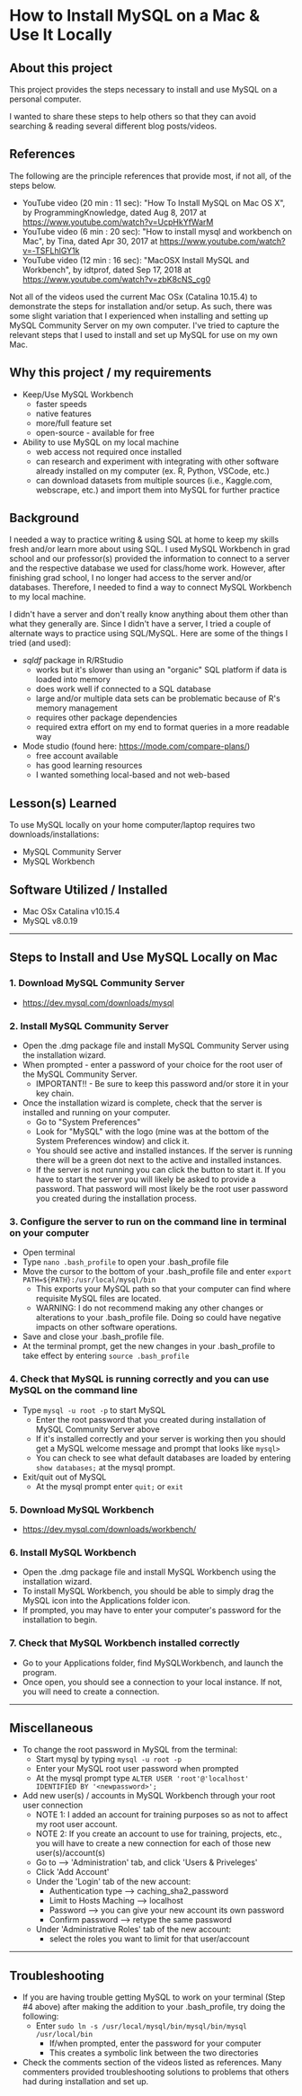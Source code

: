 # How to Install MySQL on a Mac & Use It Locally


## About this project

This project provides the steps necessary to install and use MySQL on a personal computer. 

I wanted to share these steps to help others so that they can avoid searching & reading several different blog posts/videos.

## References

The following are the principle references that provide most, if not all, of the steps below. 

* YouTube video (20 min : 11 sec):  "How To Install MySQL on Mac OS X", by ProgrammingKnowledge, dated Aug 8, 2017 at https://www.youtube.com/watch?v=UcpHkYfWarM
* YouTube video (6 min : 20 sec): "How to install mysql and workbench on Mac", by Tina, dated Apr 30, 2017 at https://www.youtube.com/watch?v=-TSFLhlGY1k
* YouTube video (12 min : 16 sec): "MacOSX Install MySQL and Workbench", by idtprof, dated Sep 17, 2018 at https://www.youtube.com/watch?v=zbK8cNS_cg0

Not all of the videos used the current Mac OSx (Catalina 10.15.4) to demonstrate the steps for installation and/or setup. As such, there was some slight variation that I experienced when installing and setting up MySQL Community Server on my own computer. I've tried to capture the relevant steps that I used to install and set up MySQL for use on my own Mac.

## Why this project / my requirements

* Keep/Use MySQL Workbench
    + faster speeds
    + native features
    + more/full feature set
    + open-source - available for free
* Ability to use MySQL on my local machine
    + web access not required once installed
    + can research and experiment with integrating with other software already installed on my computer (ex. R, Python, VSCode, etc.)
    + can download datasets from multiple sources (i.e., Kaggle.com, webscrape, etc.) and import them into MySQL for further practice

## Background

I needed a way to practice writing & using SQL at home to keep my skills fresh and/or learn more about using SQL. I used MySQL Workbench in grad school and our professor(s) provided the information to connect to a server and the respective database we used for class/home work. However, after finishing grad school, I no longer had access to the server and/or databases. Therefore, I needed to find a way to connect MySQL Workbench to my local machine.

I didn't have a server and don't really know anything about them other than what they generally are. Since I didn't have a server, I tried a couple of alternate ways to practice using SQL/MySQL. Here are some of the things I tried (and used):
    
* *sqldf* package in R/RStudio 
    + works but it's slower than using an "organic" SQL platform if data is loaded into memory
    + does work well if connected to a SQL database 
    + large and/or multiple data sets can be problematic because of R's memory management
    + requires other package dependencies
    + required extra effort on my end to format queries in a more readable way
* Mode studio (found here:  https://mode.com/compare-plans/)
    + free account available 
    + has good learning resources
    + I wanted something local-based and not web-based

## Lesson(s) Learned

To use MySQL locally on your home computer/laptop requires two downloads/installations:

* MySQL Community Server
* MySQL Workbench

## Software Utilized / Installed 

* Mac OSx Catalina v10.15.4
* MySQL v8.0.19

***

## Steps to Install and Use MySQL Locally on Mac 

 
 ### 1. Download MySQL Community Server

 * https://dev.mysql.com/downloads/mysql

 ### 2. Install MySQL Community Server

 * Open the .dmg package file and install MySQL Community Server using the installation wizard.
 * When prompted - enter a password of your choice for the root user of the MySQL Community Server.
    + IMPORTANT!! - Be sure to keep this password and/or store it in your key chain. 
 * Once the installation wizard is complete, check that the server is installed and running on your computer.
    + Go to "System Preferences"
    + Look for "MySQL" with the logo (mine was at the bottom of the System Preferences window) and click it.
    + You should see active and installed instances. If the server is running there will be a green dot next to the active and installed instances.
    + If the server is not running you can click the button to start it. If you have to start the server you will likely be asked to provide a password. That password will most likely be the root user password you created during the installation process. 

### 3. Configure the server to run on the command line in terminal on your computer

* Open terminal
* Type `nano .bash_profile` to open your .bash_profile file
* Move the cursor to the bottom of your .bash_profile file and enter `export PATH=${PATH}:/usr/local/mysql/bin`
    + This exports your MySQL path so that your computer can find where requisite MySQL files are located.
    + WARNING: I do not recommend making any other changes or alterations to your .bash_profile file. Doing so could have negative impacts on other software operations.
* Save and close your .bash_profile file.
* At the terminal prompt, get the new changes in your .bash_profile to take effect by entering `source .bash_profile` 

### 4. Check that MySQL is running correctly and you can use MySQL on the command line
* Type `mysql -u root -p` to start MySQL
    + Enter the root password that you created during installation of MySQL Community Server above
    + If it's installed correctly and your server is working then you should get a MySQL welcome message and prompt that looks like `mysql>`
    + You can check to see what default databases are loaded by entering `show databases;` at the mysql prompt. 
* Exit/quit out of MySQL
    + At the mysql prompt enter `quit;` or `exit`

### 5. Download MySQL Workbench

* https://dev.mysql.com/downloads/workbench/

### 6. Install MySQL Workbench

* Open the .dmg package file and install MySQL Workbench using the installation wizard.
* To install MySQL Workbench, you should be able to simply drag the MySQL icon into the Applications folder icon.
* If prompted, you may have to enter your computer's password for the installation to begin.

### 7. Check that MySQL Workbench installed correctly

* Go to your Applications folder, find MySQLWorkbench, and launch the program.
* Once open, you should see a connection to your local instance. If not, you will need to create a connection.

***

## Miscellaneous

* To change the root password in MySQL from the terminal:
    + Start mysql by typing `mysql -u root -p`
    + Enter your MySQL root user password when prompted
    + At the mysql prompt type `ALTER USER 'root'@'localhost' IDENTIFIED BY '<newpassword>';`
* Add new user(s) / accounts in MySQL Workbench through your root user connection
    + NOTE 1: I added an account for training purposes so as not to affect my root user account.
    + NOTE 2: If you create an account to use for training, projects, etc., you will have to create a new connection for each of those new user(s)/account(s)
    + Go to --> 'Administration' tab,  and click 'Users & Priveleges'
    + Click 'Add Account'
    + Under the 'Login' tab of the new account:
        + Authentication type --> caching_sha2_password
        + Limit to Hosts Maching --> localhost
        + Password --> you can give your new account its own password
        + Confirm password --> retype the same password 
    + Under 'Administrative Roles' tab of the new account:
        + select the roles you want to limit for that user/account 

***

## Troubleshooting 

* If you are having trouble getting MySQL to work on your terminal (Step #4 above) after making the addition to your .bash_profile, try doing the following:
    + Enter `sudo ln -s /usr/local/mysql/bin/mysql/bin/mysql /usr/local/bin`   
        + If/when prompted, enter the password for your computer
        + This creates a symbolic link between the two directories 
* Check the comments section of the videos listed as references. Many commenters provided troubleshooting solutions to problems that others had during installation and set up.
